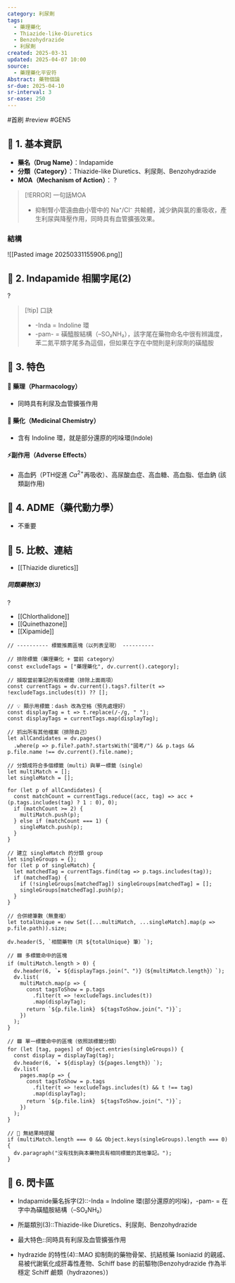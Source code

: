 ```yaml
---
category: 利尿劑
tags:
  - 藥理藥化
  - Thiazide-like-Diuretics
  - Benzohydrazide
  - 利尿劑
created: 2025-03-31
updated: 2025-04-07 10:00
source:
  - 藥理藥化平安符
Abstract: 藥物個論
sr-due: 2025-04-10
sr-interval: 3
sr-ease: 250
---
```


#首刷 #review #GEN5


## 🔹 1. 基本資訊
- **藥名（Drug Name）**：Indapamide
- **分類（Category）**：Thiazide-like Diuretics、利尿劑、Benzohydrazide
- **MOA（Mechanism of Action）**：
?
> [!ERROR] 一句話MOA
> - 抑制腎小管遠曲曲小管中的 Na⁺/Cl⁻ 共輸體，減少鈉與氯的重吸收，產生利尿與降壓作用，同時具有血管擴張效果。 <!--SR:!2025-04-11,4,270-->


### 結構
![[Pasted image 20250331155906.png]]



## 🔹 2. Indapamide 相關字尾(2)
?
> [!tip] 口訣
> - -Inda =  Indoline 環
> - -pam- = 磺醯胺結構（–SO₂NH₂），該字尾在藥物命名中很有辨識度，苯二氮平類字尾多為這個，但如果在字在中間則是利尿劑的磺醯胺 <!--SR:!2025-04-11,4,270-->

## 🔹 3. 特色
#### 🧪 藥理（Pharmacology）
- 同時具有利尿及血管擴張作用


#### 🧬 藥化（Medicinal Chemistry）
- 含有 Indoline 環，就是部分還原的吲哚環(Indole)



#### ⚡副作用（Adverse Effects）

- 高血鈣（PTH促進 $Ca^{2+}$再吸收）、高尿酸血症、高血糖、高血脂、低血鈉 (該類副作用)


## 🔹 4. ADME（藥代動力學）
 - 不重要
## 🔹 5. 比較、連結

- [[Thiazide diuretics]]

##### 同類藥物(3)
?
- [[Chlorthalidone]]
- [[Quinethazone]]
- [[Xipamide]] <!--SR:!2025-04-08,1,230-->



```dataviewjs
// ---------- 標籤推薦區塊（以列表呈現） ----------

// 排除標籤（藥理藥化 + 當前 category）
const excludeTags = ["藥理藥化", dv.current().category];

// 擷取當前筆記的有效標籤（排除上面兩項）
const currentTags = dv.current().tags?.filter(t => !excludeTags.includes(t)) ?? [];

// 💡 顯示用標籤：dash 改為空格（預先處理好）
const displayTag = t => t.replace(/-/g, " ");
const displayTags = currentTags.map(displayTag);

// 抓出所有其他檔案（排除自己）
let allCandidates = dv.pages()
  .where(p => p.file?.path?.startsWith("國考/") && p.tags && p.file.name !== dv.current().file.name);

// 分類成符合多個標籤（multi）與單一標籤（single）
let multiMatch = [];
let singleMatch = [];

for (let p of allCandidates) {
  const matchCount = currentTags.reduce((acc, tag) => acc + (p.tags.includes(tag) ? 1 : 0), 0);
  if (matchCount >= 2) {
    multiMatch.push(p);
  } else if (matchCount === 1) {
    singleMatch.push(p);
  }
}

// 建立 singleMatch 的分類 group
let singleGroups = {};
for (let p of singleMatch) {
  let matchedTag = currentTags.find(tag => p.tags.includes(tag));
  if (matchedTag) {
    if (!singleGroups[matchedTag]) singleGroups[matchedTag] = [];
    singleGroups[matchedTag].push(p);
  }
}

// 合併總筆數（無重複）
let totalUnique = new Set([...multiMatch, ...singleMatch].map(p => p.file.path)).size;

dv.header(5, `相關藥物（共 ${totalUnique} 筆）`);

// 🟦 多標籤命中的區塊
if (multiMatch.length > 0) {
  dv.header(6, `▸ ${displayTags.join("、")}（${multiMatch.length}）`);
  dv.list(
    multiMatch.map(p => {
      const tagsToShow = p.tags
        .filter(t => !excludeTags.includes(t))
        .map(displayTag);
      return `${p.file.link}　${tagsToShow.join("、")}`;
    })
  );
}

// 🟩 單一標籤命中的區塊（依照該標籤分類）
for (let [tag, pages] of Object.entries(singleGroups)) {
  const display = displayTag(tag);
  dv.header(6, `▸ ${display}（${pages.length}）`);
  dv.list(
    pages.map(p => {
      const tagsToShow = p.tags
        .filter(t => !excludeTags.includes(t) && t !== tag)
        .map(displayTag);
      return `${p.file.link}　${tagsToShow.join("、")}`;
    })
  );
}

// 🔕 無結果時提醒
if (multiMatch.length === 0 && Object.keys(singleGroups).length === 0) {
  dv.paragraph("沒有找到與本藥物具有相同標籤的其他筆記。");
}

```


## 🔹 6. 閃卡區

- Indapamide藥名拆字(2)::-Inda =  Indoline 環(部分還原的吲哚)，-pam- = 在字中為磺醯胺結構（–SO₂NH₂） <!--SR:!2025-04-11,4,270-->
- 所屬類別(3)::Thiazide-like Diuretics、利尿劑、Benzohydrazide <!--SR:!2025-04-11,4,270-->
- 最大特色::同時具有利尿及血管擴張作用 <!--SR:!2025-04-11,4,270-->

- hydrazide 的特性(4)::MAO 抑制劑的藥物骨架、抗結核藥 Isoniazid 的親戚、易被代謝氧化成肝毒性產物、Schiff base 的前驅物(Benzohydrazide 作為半穩定 Schiff 鹼類（hydrazones）) <!--SR:!2025-04-10,3,250-->